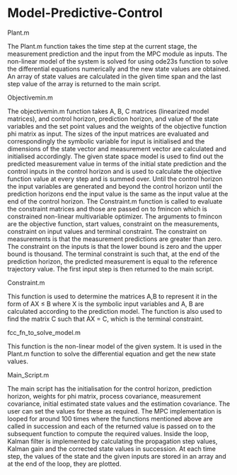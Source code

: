 # Model-Predictive-Control
Plant.m

The Plant.m function takes the time step at the current stage, the measurement prediction and the input from the MPC module as inputs. The non-linear model of the system is solved for using ode23s function to solve the differential equations numerically and the new state values are obtained. An array of state values are calculated in the given time span and the last step value of the array is returned to the main script.

Objectivemin.m

The objectivemin.m function takes A, B, C matrices (linearized model matrices), and control horizon, prediction horizon, and value of the state variables and the set point values and the weights of the objective function phi matrix as input. The sizes of the input matrices are evaluated and correspondingly the symbolic variable for input is initialised and the dimensions of the state vector and measurement vector are calculated and initialised accordingly. The given state space model is used to find out the predicted measurement value in terms of the initial state prediction and the control inputs in the control horizon and is used to calculate the objective function value at every step and is summed over. Until the control horizon the input variables are generated and beyond the control horizon until the prediction horizons end the input value is the same as the input value at the end of the control horizon. The Constraint.m function is called to evaluate the constraint matrices and those are passed on to fmincon which is constrained non-linear multivariable optimizer. The arguments to fmincon are the objective function, start values, constraint on the measurements, constraint on input values and terminal constraint. The constraint on measurements is that the measurement predictions are greater than zero. The constraint on the inputs is that the lower bound is zero and the upper bound is thousand. The terminal constraint is such that, at the end of the prediction horizon, the predicted measurement is equal to the reference trajectory value. The first input step is then returned to the main script.

Constraint.m

This function is used to determine the matrices A,B to represent it in the form of AX ≤ B where X is the symbolic input variables and A, B are calculated according to the prediction model. The function is also used to find the matrix C such that AX = C, which is the terminal constraint.

fcc_fn_to_solve_model.m

This function is the non-linear model of the given system. It is used in the Plant.m function to solve the differential equation and get the new state values.

Main_Script.m

The main script has the initialisation for the control horizon, prediction horizon, weights for phi matrix, process covariance, measurement covariance, initial estimated state values and the estimation covariance. The user can set the values for these as required. The MPC implementation is looped for around 100 times where the functions mentioned above are called in succession and each of the returned value is passed on to the subsequent function to compute the required values. Inside the loop, Kalman filter is implemented by calculating the propagation step values, Kalman gain and the corrected state values in succession. At each time step, the values of the state and the given inputs are stored in an array and at the end of the loop, they are plotted.
